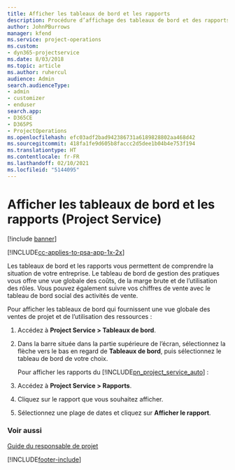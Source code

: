 ```yaml
---
title: Afficher les tableaux de bord et les rapports
description: Procédure d’affichage des tableaux de bord et des rapports dans Project Service
author: JohnPBurrows
manager: kfend
ms.service: project-operations
ms.custom:
- dyn365-projectservice
ms.date: 8/03/2018
ms.topic: article
ms.author: ruhercul
audience: Admin
search.audienceType:
- admin
- customizer
- enduser
search.app:
- D365CE
- D365PS
- ProjectOperations
ms.openlocfilehash: efc03adf2bad942386731a6189828802aa468d42
ms.sourcegitcommit: 418fa1fe9d605b8faccc2d5dee1b04b4e753f194
ms.translationtype: HT
ms.contentlocale: fr-FR
ms.lasthandoff: 02/10/2021
ms.locfileid: "5144095"
---
```

# <a name="view-dashboards-and-reports-project-service"></a>Afficher les tableaux de bord et les rapports (Project Service)

[!include [banner](../includes/psa-now-project-operations.md)]

[!INCLUDE[cc-applies-to-psa-app-1x-2x](../includes/cc-applies-to-psa-app-1x-2x.md)]

Les tableaux de bord et les rapports vous permettent de comprendre la situation de votre entreprise. Le tableau de bord de gestion des pratiques vous offre une vue globale des coûts, de la marge brute et de l’utilisation des rôles. Vous pouvez également suivre vos chiffres de vente avec le tableau de bord social des activités de vente.  
  
 Pour afficher les tableaux de bord qui fournissent une vue globale des ventes de projet et de l’utilisation des ressources :  
  
1. Accédez à **Project Service > Tableaux de bord**.  
  
2. Dans la barre située dans la partie supérieure de l’écran, sélectionnez la flèche vers le bas en regard de **Tableaux de bord**, puis sélectionnez le tableau de bord de votre choix.  
  
   Pour afficher les rapports du [!INCLUDE[pn_project_service_auto](../includes/pn-project-service-auto.md)] :  
  
3. Accédez à **Project Service > Rapports**.  
  
4. Cliquez sur le rapport que vous souhaitez afficher.  
  
5. Sélectionnez une plage de dates et cliquez sur **Afficher le rapport**.  
  
### <a name="see-also"></a>Voir aussi  
 [Guide du responsable de projet](../psa/project-manager-guide.md)


[!INCLUDE[footer-include](../includes/footer-banner.md)]